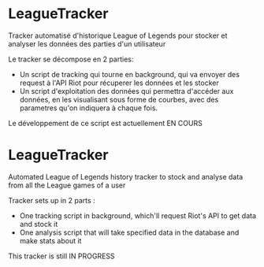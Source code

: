 # LeagueTracker
Tracker automatisé d'historique League of Legends pour stocker et analyser les données des parties d'un utilisateur

Le tracker se décompose en 2 parties:
* Un script de tracking qui tourne en background, qui va envoyer des request à l'API Riot pour récuperer les données et les stocker
* Un script d'exploitation des données qui permettra d'accéder aux données, en les visualisant sous forme de courbes, avec des parametres qu'on indiquera à chaque fois.

Le développement de ce script est actuellement EN COURS

# LeagueTracker
Automated League of Legends history tracker to stock and analyse data from all the League games of a user

Tracker sets up in 2 parts :
* One tracking script in background, which'll request Riot's API to get data and stock it
* One analysis script that will take specified data in the database and make stats about it

This tracker is still IN PROGRESS
